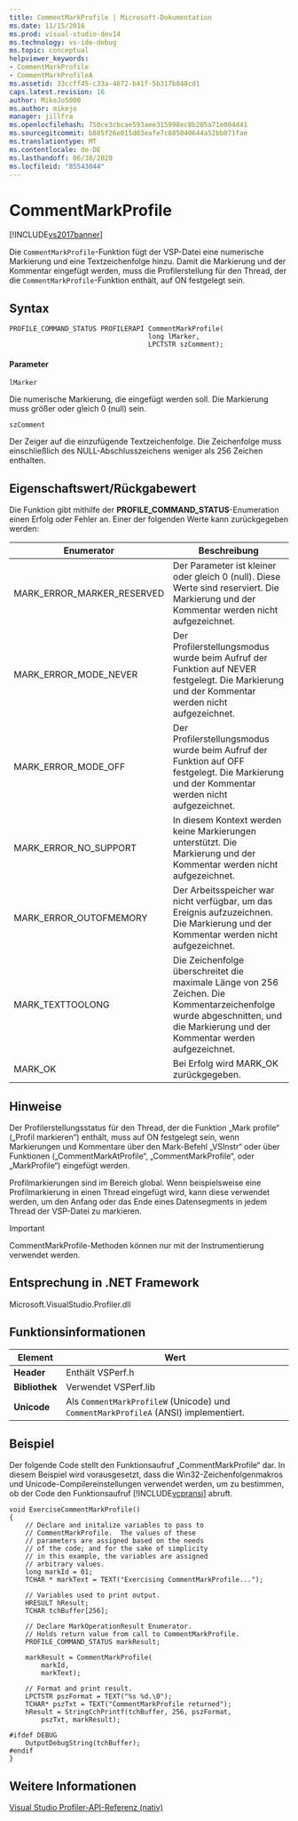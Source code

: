 ```yaml
---
title: CommentMarkProfile | Microsoft-Dokumentation
ms.date: 11/15/2016
ms.prod: visual-studio-dev14
ms.technology: vs-ide-debug
ms.topic: conceptual
helpviewer_keywords:
- CommentMarkProfile
- CommentMarkProfileA
ms.assetid: 33ccff45-c33a-4672-b41f-5b317b848cd1
caps.latest.revision: 16
author: MikeJo5000
ms.author: mikejo
manager: jillfra
ms.openlocfilehash: 750ce3cbcae593aee315998ec8b205a71e004d41
ms.sourcegitcommit: b885f26e015d03eafe7c885040644a52bb071fae
ms.translationtype: MT
ms.contentlocale: de-DE
ms.lasthandoff: 06/30/2020
ms.locfileid: "85543044"
---
```

# <a name="commentmarkprofile"></a>CommentMarkProfile
[!INCLUDE[vs2017banner](../includes/vs2017banner.md)]

Die `CommentMarkProfile`-Funktion fügt der VSP-Datei eine numerische Markierung und eine Textzeichenfolge hinzu. Damit die Markierung und der Kommentar eingefügt werden, muss die Profilerstellung für den Thread, der die `CommentMarkProfile`-Funktion enthält, auf ON festgelegt sein.  
  
## <a name="syntax"></a>Syntax  
  
```  
PROFILE_COMMAND_STATUS PROFILERAPI CommentMarkProfile(  
                                   long lMarker,   
                                   LPCTSTR szComment);  
```  
  
#### <a name="parameters"></a>Parameter  
 `lMarker`  
  
 Die numerische Markierung, die eingefügt werden soll. Die Markierung muss größer oder gleich 0 (null) sein.  
  
 `szComment`  
  
 Der Zeiger auf die einzufügende Textzeichenfolge. Die Zeichenfolge muss einschließlich des NULL-Abschlusszeichens weniger als 256 Zeichen enthalten.  
  
## <a name="property-valuereturn-value"></a>Eigenschaftswert/Rückgabewert  
 Die Funktion gibt mithilfe der **PROFILE_COMMAND_STATUS**-Enumeration einen Erfolg oder Fehler an. Einer der folgenden Werte kann zurückgegeben werden:  
  
|Enumerator|Beschreibung|  
|----------------|-----------------|  
|MARK_ERROR_MARKER_RESERVED|Der Parameter ist kleiner oder gleich 0 (null). Diese Werte sind reserviert. Die Markierung und der Kommentar werden nicht aufgezeichnet.|  
|MARK_ERROR_MODE_NEVER|Der Profilerstellungsmodus wurde beim Aufruf der Funktion auf NEVER festgelegt. Die Markierung und der Kommentar werden nicht aufgezeichnet.|  
|MARK_ERROR_MODE_OFF|Der Profilerstellungsmodus wurde beim Aufruf der Funktion auf OFF festgelegt. Die Markierung und der Kommentar werden nicht aufgezeichnet.|  
|MARK_ERROR_NO_SUPPORT|In diesem Kontext werden keine Markierungen unterstützt. Die Markierung und der Kommentar werden nicht aufgezeichnet.|  
|MARK_ERROR_OUTOFMEMORY|Der Arbeitsspeicher war nicht verfügbar, um das Ereignis aufzuzeichnen. Die Markierung und der Kommentar werden nicht aufgezeichnet.|  
|MARK_TEXTTOOLONG|Die Zeichenfolge überschreitet die maximale Länge von 256 Zeichen. Die Kommentarzeichenfolge wurde abgeschnitten, und die Markierung und der Kommentar werden aufgezeichnet.|  
|MARK_OK|Bei Erfolg wird MARK_OK zurückgegeben.|  
  
## <a name="remarks"></a>Hinweise  
 Der Profilerstellungsstatus für den Thread, der die Funktion „Mark profile“ („Profil markieren“) enthält, muss auf ON festgelegt sein, wenn Markierungen und Kommentare über den Mark-Befehl „VSInstr“ oder über Funktionen („CommentMarkAtProfile“, „CommentMarkProfile“, oder „MarkProfile“) eingefügt werden.  
  
 Profilmarkierungen sind im Bereich global. Wenn beispielsweise eine Profilmarkierung in einen Thread eingefügt wird, kann diese verwendet werden, um den Anfang oder das Ende eines Datensegments in jedem Thread der VSP-Datei zu markieren.  
  
> [!IMPORTANT]
> CommentMarkProfile-Methoden können nur mit der Instrumentierung verwendet werden.  
  
## <a name="net-framework-equivalent"></a>Entsprechung in .NET Framework  
 Microsoft.VisualStudio.Profiler.dll  
  
## <a name="function-information"></a>Funktionsinformationen  
  
|Element|Wert|  
|-|-|  
|**Header**|Enthält VSPerf.h|  
|**Bibliothek**|Verwendet VSPerf.lib|  
|**Unicode**|Als `CommentMarkProfileW` (Unicode) und `CommentMarkProfileA` (ANSI) implementiert.|  
  
## <a name="example"></a>Beispiel  
 Der folgende Code stellt den Funktionsaufruf „CommentMarkProfile“ dar. In diesem Beispiel wird vorausgesetzt, dass die Win32-Zeichenfolgenmakros und Unicode-Compilereinstellungen verwendet werden, um zu bestimmen, ob der Code den Funktionsaufruf [!INCLUDE[vcpransi](../includes/vcpransi-md.md)] abruft.  
  
```  
void ExerciseCommentMarkProfile()  
{  
    // Declare and initalize variables to pass to   
    // CommentMarkProfile.  The values of these   
    // parameters are assigned based on the needs   
    // of the code; and for the sake of simplicity  
    // in this example, the variables are assigned  
    // arbitrary values.  
    long markId = 01;  
    TCHAR * markText = TEXT("Exercising CommentMarkProfile...");  
  
    // Variables used to print output.  
    HRESULT hResult;  
    TCHAR tchBuffer[256];  
  
    // Declare MarkOperationResult Enumerator.    
    // Holds return value from call to CommentMarkProfile.  
    PROFILE_COMMAND_STATUS markResult;  
  
    markResult = CommentMarkProfile(  
        markId,  
        markText);  
  
    // Format and print result.  
    LPCTSTR pszFormat = TEXT("%s %d.\0");  
    TCHAR* pszTxt = TEXT("CommentMarkProfile returned");  
    hResult = StringCchPrintf(tchBuffer, 256, pszFormat,   
        pszTxt, markResult);  
  
#ifdef DEBUG  
    OutputDebugString(tchBuffer);  
#endif  
}  
```  
  
## <a name="see-also"></a>Weitere Informationen  
 [Visual Studio Profiler-API-Referenz (nativ)](../profiling/visual-studio-profiler-api-reference-native.md)
